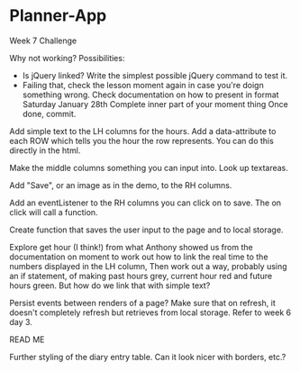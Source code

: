 # Planner-App
Week 7 Challenge

Why not working?
Possibilities:
- Is jQuery linked? Write the simplest possible jQuery command to test it.
- Failing that, check the lesson moment again in case you're doign something wrong.
Check documentation on how to present in format Saturday January 28th
Complete inner part of your moment thing
Once done, commit.

Add simple text to the LH columns for the hours.
Add a data-attribute to each ROW which tells you the hour the row represents. You can do this directly in the html.

Make the middle columns something you can input into. Look up textareas.

Add "Save", or an image as in the demo, to the RH columns.

Add an eventListener to the RH columns you can click on to save. The on click will call a function.

Create function that saves the user input to the page and to local storage.

Explore get hour (I think!) from what Anthony showed us from the documentation on moment to work out how to link the real time to the numbers displayed in the LH column,
Then work out a way, probably using an if statement, of making past hours grey, current hour red and future hours green.
But how do we link that with simple text?

Persist events between renders of a page? Make sure that on refresh, it doesn't completely refresh but retrieves from local storage. Refer to week 6 day 3.

READ ME

Further styling of the diary entry table. Can it look nicer with borders, etc.?